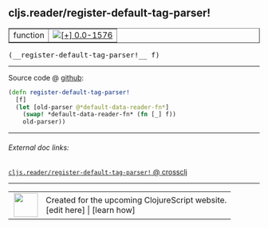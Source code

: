 ## cljs.reader/register-default-tag-parser!



 <table border="1">
<tr>
<td>function</td>
<td><a href="https://github.com/cljsinfo/cljs-api-docs/tree/0.0-1576"><img valign="middle" alt="[+] 0.0-1576" title="Added in 0.0-1576" src="https://img.shields.io/badge/+-0.0--1576-lightgrey.svg"></a> </td>
</tr>
</table>


 <samp>
(__register-default-tag-parser!__ f)<br>
</samp>

---







Source code @ [github](https://github.com/clojure/clojurescript/blob/r2280/src/cljs/cljs/reader.cljs#L597-L601):

```clj
(defn register-default-tag-parser!
  [f]
  (let [old-parser @*default-data-reader-fn*]
    (swap! *default-data-reader-fn* (fn [_] f))
    old-parser))
```

<!--
Repo - tag - source tree - lines:

 <pre>
clojurescript @ r2280
└── src
    └── cljs
        └── cljs
            └── <ins>[reader.cljs:597-601](https://github.com/clojure/clojurescript/blob/r2280/src/cljs/cljs/reader.cljs#L597-L601)</ins>
</pre>

-->

---



###### External doc links:

[`cljs.reader/register-default-tag-parser!` @ crossclj](http://crossclj.info/fun/cljs.reader.cljs/register-default-tag-parser%21.html)<br>

---

 <table>
<tr><td>
<img valign="middle" align="right" width="48px" src="http://i.imgur.com/Hi20huC.png">
</td><td>
Created for the upcoming ClojureScript website.<br>
[edit here] | [learn how]
</td></tr></table>

[edit here]:https://github.com/cljsinfo/cljs-api-docs/blob/master/cljsdoc/cljs.reader/register-default-tag-parserBANG.cljsdoc
[learn how]:https://github.com/cljsinfo/cljs-api-docs/wiki/cljsdoc-files

<!--

This information was too distracting to show to readers, but I'll leave it
commented here since it is helpful to:

- pretty-print the data used to generate this document
- and show how to retrieve that data



The API data for this symbol:

```clj
{:ns "cljs.reader",
 :name "register-default-tag-parser!",
 :type "function",
 :signature ["[f]"],
 :source {:code "(defn register-default-tag-parser!\n  [f]\n  (let [old-parser @*default-data-reader-fn*]\n    (swap! *default-data-reader-fn* (fn [_] f))\n    old-parser))",
          :title "Source code",
          :repo "clojurescript",
          :tag "r2280",
          :filename "src/cljs/cljs/reader.cljs",
          :lines [597 601]},
 :full-name "cljs.reader/register-default-tag-parser!",
 :full-name-encode "cljs.reader/register-default-tag-parserBANG",
 :history [["+" "0.0-1576"]]}

```

Retrieve the API data for this symbol:

```clj
;; from Clojure REPL
(require '[clojure.edn :as edn])
(-> (slurp "https://raw.githubusercontent.com/cljsinfo/cljs-api-docs/catalog/cljs-api.edn")
    (edn/read-string)
    (get-in [:symbols "cljs.reader/register-default-tag-parser!"]))
```

-->
